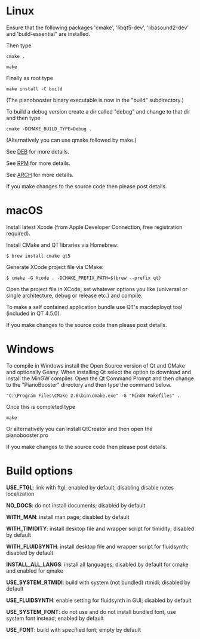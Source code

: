 # Linux

   Ensure that the following packages 'cmake', 'libqt5-dev', 'libasound2-dev' and
   'build-essential" are installed.

   Then type

   ```cmake .```

   ```make```

   Finally as root type

   ```make install -C build```

   (The pianobooster binary executable is now in the "build" subdirectory.)

   To build a debug version create a dir called "debug" and change to that dir and then type

   ```cmake -DCMAKE_BUILD_TYPE=Debug .```

   (Alternatively you can use qmake followed by make.)

   See [DEB](pkgs/deb) for more details.

   See [RPM](pkgs/rpm/pianobooster.spec) for more details.

   See [ARCH](pkgs/arch/PKGBUILD) for more details.

   If you make changes to the source code then please post details.

# macOS

   Install latest Xcode (from Apple Developer Connection, free registration required).

   Install CMake and QT libraries via Homebrew:

   ```$ brew install cmake qt5```

   Generate XCode project file via CMake:

   ```$ cmake -G Xcode . -DCMAKE_PREFIX_PATH=$(brew --prefix qt)```

   Open the project file in XCode, set whatever options you like (universal or single architecture,
   debug or release etc.) and compile.

   To make a self contained application bundle use QT's macdeployqt tool (included in QT 4.5.0).

   If you make changes to the source code then please post details.

# Windows

   To compile in Windows install the Open Source version of Qt and CMake and optionally Geany.
   When installing Qt select the option to download and install the MinGW compiler. Open the
   Qt Command Prompt and then change to the "PianoBooster" directory and then type the
   command below.

   ```"C:\Program Files\CMake 2.6\bin\cmake.exe" -G "MinGW Makefiles" .```

   Once this is completed type

   ```make```

   Or alternatively you can install QtCreator and then open the pianobooster.pro

   If you make changes to the source code then please post details.

# Build options

**USE_FTGL**: link with ftgl; enabled by default; disabling disable notes localization

**NO_DOCS**: do not install documents; disabled by default

**WITH_MAN**: install man page; disabled by default

**WITH_TIMIDITY**: install desktop file and wrapper script for timidity; disabled by default

**WITH_FLUIDSYNTH**: install desktop file and wrapper script for fluidsynth; disabled by default

**INSTALL_ALL_LANGS**: install all languages; disabled by default for cmake and enabled for qmake

**USE_SYSTEM_RTMIDI**: build with system (not bundled) rtmidi; disabled by default

**USE_FLUIDSYNTH**: enable setting for fluidsynth in GUI; disabled by default

**USE_SYSTEM_FONT**: do not use and do not install bundled font, use system font instead; enabled by default

**USE_FONT**: build with specified font; empty by default
